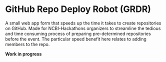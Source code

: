 # GitHub Repo Deploy Robot (GRDR)

A small web app form that speeds up the time it takes to create repositories on GitHub. Made for NCBI-Hackathons organizers to streamline the tedious and time consuming process of preparing pre-determined repositories before the event. The particular speed benefit here relates to adding members to the repo.

**Work in progress**
